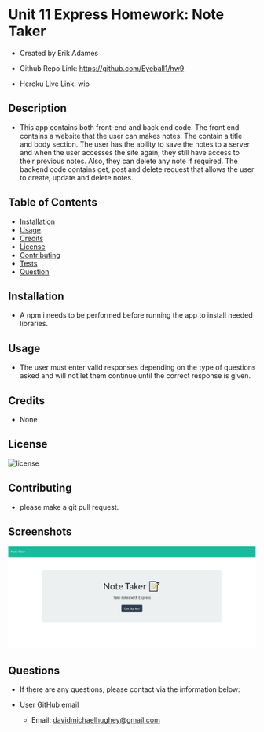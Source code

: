 # Unit 11 Express Homework: Note Taker

  * Created by Erik Adames

  * Github Repo Link: https://github.com/Eyeball1/hw9
  * Heroku Live Link: wip
## Description 

  * This app contains both front-end and back end code. The front end contains a website that the user can makes notes. The contain a title and body section. The user has the ability to save the notes to a server and when the user accesses the site again, they still have access to their previous notes. Also, they can delete any note if required. The backend code contains get, post and delete request that allows the user to create, update and delete notes.

## Table of Contents 

  * [Installation](#installation)
  * [Usage](#usage)
  * [Credits](#credits)
  * [License](#license)
  * [Contributing](#contributing)
  * [Tests](#tests)
  * [Question](#question)

## Installation

  * A npm i needs to be performed before running the app to install needed libraries.

## Usage 

  * The user must enter valid responses depending on the type of questions asked and will not let them continue until the correct response is given. 

## Credits

  * None

## License

![license](https://img.shields.io/badge/License-UCB-blue)

## Contributing

  * please make a git pull request.

## Screenshots

![app screenshot](https://github.com/egadames/hw9/blob/master/public/assets/img/screenshot.JPG)

## Questions

  * If there are any questions, please contact via the information below:

  * User GitHub email

    * Email: davidmichaelhughey@gmail.com

  
